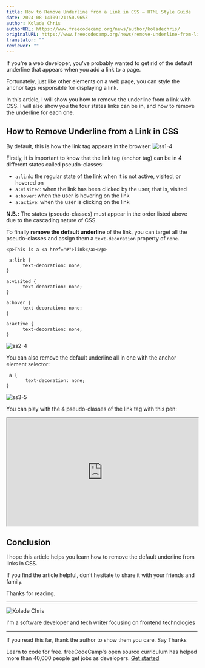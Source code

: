 ```yaml
---
title: How to Remove Underline from a Link in CSS – HTML Style Guide
date: 2024-08-14T09:21:50.965Z
author: Kolade Chris
authorURL: https://www.freecodecamp.org/news/author/koladechris/
originalURL: https://www.freecodecamp.org/news/remove-underline-from-link-in-css/
translator: ""
reviewer: ""
---
```


If you're a web developer, you've probably wanted to get rid of the default underline that appears when you add a link to a page.

<!-- more -->

Fortunately, just like other elements on a web page, you can style the anchor tags responsible for displaying a link.

In this article, I will show you how to remove the underline from a link with CSS. I will also show you the four states links can be in, and how to remove the underline for each one.

## How to Remove Underline from a Link in CSS

By default, this is how the link tag appears in the browser: ![ss1-4](https://www.freecodecamp.org/news/content/images/2022/06/ss1-4.png)

Firstly, it is important to know that the link tag (anchor tag) can be in 4 different states called pseudo-classes:

-   `a:link`: the regular state of the link when it is not active, visited, or hovered on
-   `a:visited`: when the link has been clicked by the user, that is, visited
-   `a:hover`: when the user is hovering on the link
-   `a:active`: when the user is clicking on the link

**N.B.:** The states (pseudo-classes) must appear in the order listed above due to the cascading nature of CSS.

To finally **remove the default underline** of the link, you can target all the pseudo-classes and assign them a `text-decoration` property of `none`.

```
<p>This is a <a href="#">link</a></p>
```

```
 a:link {
      text-decoration: none;
}

a:visited {
      text-decoration: none;
}

a:hover {
      text-decoration: none;
}

a:active {
      text-decoration: none;
}
```

![ss2-4](https://www.freecodecamp.org/news/content/images/2022/06/ss2-4.png)

You can also remove the default underline all in one with the anchor element selector:

```
 a {
       text-decoration: none;
}
```

![ss3-5](https://www.freecodecamp.org/news/content/images/2022/06/ss3-5.png)

You can play with the 4 pseudo-classes of the link tag with this pen:

<iframe width="100%" height="350" src="https://codepen.io/koladechris/embed/bGLPzXr" style="aspect-ratio: 16 / 9; width: 100%; height: auto;" title="CodePen embed" scrolling="no" allowtransparency="true" allowfullscreen="true" loading="lazy"></iframe>

## Conclusion

I hope this article helps you learn how to remove the default underline from links in CSS.

If you find the article helpful, don’t hesitate to share it with your friends and family.

Thanks for reading.

---

![Kolade Chris](https://cdn.hashnode.com/res/hashnode/image/upload/v1720467520534/YTa5HE3R0.jpg)

I'm a software developer and tech writer focusing on frontend technologies

---

If you read this far, thank the author to show them you care. Say Thanks

Learn to code for free. freeCodeCamp's open source curriculum has helped more than 40,000 people get jobs as developers. [Get started][1]

[1]: https://www.freecodecamp.org/learn/
